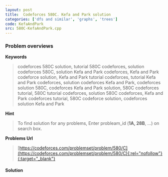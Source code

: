```yaml
---
layout: post
title:  Codeforces 580C. Kefa and Park solution
categories: ['dfs and similar', 'graphs', 'trees']
code: KefaAndPark
src: 580C-KefaAndPark.cpp
---
```

### **Problem overviews**

**Keywords**
> codeforces 580C solution, tutorial 580C codeforces, solution codeforces 580C, solution Kefa and Park codeforces, Kefa and Park codeforce solution, Kefa and Park tutorial codeforces, tutorial Kefa and Park codeforces, solution codeforces Kefa and Park, codeforces solution 580C, codeforces Kefa and Park solution, 580C codeforces tutorial, 580C tutorial codeforces, solution 580C codeforces, Kefa and Park codeforces tutorial, 580C codeforce solution, codeforces solution Kefa and Park

**Hint**
> To find solution for any problems, Enter probleam_id (**1A, 28B**, ...) on search box. 

**Problems Url**
> [https://codeforces.com/problemset/problem/580/C](https://codeforces.com/problemset/problem/580/C){:rel="nofollow"}{:target="_blank"}

#### **Solution**



